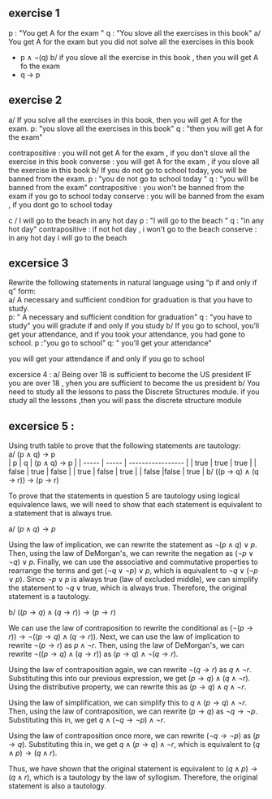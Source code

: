 ## exercise 1 
p : "You get A for the exam "
q : "You slove all the exercises in this book"
a/ You get A for the exam but you did not solve all the exercises in this book 
- p $\land$ $\lnot$(q)
b/ if you slove all the exercise in this book , then you will get A fo the exam 
- q $\rightarrow$ p 
## exercise 2 
a/ If you solve all the exercises in this book, then you will get A for the exam. 
p: "you slove all the exercises in this book"
q : "then you will get A for the exam"

contrapositive : you will not get A for the exam , if you don't slove all the exercise in this book 
converse : you will get A for the exam , if you slove all the exercise in this book 
b/ If you do not go to school today, you will be banned from the exam.
p : "you do not go to school today " 
q : "you will be banned from the exam"
contrapositive : you won't be banned from the exam if you go to school today 
conserve : you will be banned from the exam , if you dont go to school today 


c /  I will go to the beach in any hot day 
p : "I will go to the beach "
q : "in any hot day"
contrapositive : if not hot day , i won't go to the beach 
conserve : in any hot day i will go to the beach 

## excersice 3 
Rewrite the following statements in natural language using “p if and only if q” form:  
a/ A necessary and sufficient condition for graduation is that you have to study.  
p: " A necessary and sufficient condition for graduation"
q : "you have to study"
you will gradute if and only if you study 
b/ If you go to school, you’ll get your attendance, and if you took your attendance,  you had gone to school.
p :"you go to school"
q: " you’ll get your attendance"

you will get your attendance if and only if you go to school 

excersice 4 : 
a/ Being over 18 is sufficient to become the US president
IF  you are over 18 , yhen you are sufficient  to become the us president 
b/ You need to study all the lessons to pass the Discrete Structures module. 
if you study all the lessons ,then you will pass  the discrete structure module 

## excersice 5 : 
Using truth table to prove that the following statements are tautology:  
a/ (p $\land$ q) → p  
| p     | q     | (p $\land$ q) → p |
| ----- | ----- | ----------------- |
| true  | true  | true              |
| false | true  | false             |
| true  | false | true              |
| false      |false       |  true                 |
b/ ((p → q) $\land$ (q → r)) → (p → r)



To prove that the statements in question 5 are tautology using logical equivalence laws, we will need to show that each statement is equivalent to a statement that is always true.

a/ $(p \land q) \rightarrow p$

Using the law of implication, we can rewrite the statement as $\neg (p \land q) \lor p$. Then, using the law of DeMorgan's, we can rewrite the negation as $(\neg p \lor \neg q) \lor p$. Finally, we can use the associative and commutative properties to rearrange the terms and get $(\neg q \lor \neg p) \lor p$, which is equivalent to $\neg q \lor (\neg p \lor p)$. Since $\neg p \lor p$ is always true (law of excluded middle), we can simplify the statement to $\neg q \lor \text{true}$, which is always true. Therefore, the original statement is a tautology.

b/ $((p \rightarrow q) \land (q \rightarrow r)) \rightarrow (p \rightarrow r)$

We can use the law of contraposition to rewrite the conditional as $(\neg (p \rightarrow r)) \rightarrow \neg ((p \rightarrow q) \land (q \rightarrow r))$. Next, we can use the law of implication to rewrite $\neg (p \rightarrow r)$ as $p \land \neg r$. Then, using the law of DeMorgan's, we can rewrite $\neg ((p \rightarrow q) \land (q \rightarrow r))$ as $(p \rightarrow q) \land \neg(q \rightarrow r)$.

Using the law of contraposition again, we can rewrite $\neg(q \rightarrow r)$ as $q \land \neg r$. Substituting this into our previous expression, we get $(p \rightarrow q) \land (q \land \neg r)$. Using the distributive property, we can rewrite this as $(p \rightarrow q) \land q \land \neg r$.

Using the law of simplification, we can simplify this to $q \land (p \rightarrow q) \land \neg r$. Then, using the law of contraposition, we can rewrite $(p \rightarrow q)$ as $\neg q \rightarrow \neg p$. Substituting this in, we get $q \land (\neg q \rightarrow \neg p) \land \neg r$.

Using the law of contraposition once more, we can rewrite $(\neg q \rightarrow \neg p)$ as $(p \rightarrow q)$. Substituting this in, we get $q \land (p \rightarrow q) \land \neg r$, which is equivalent to $(q \land p) \rightarrow (q \land r)$.

Thus, we have shown that the original statement is equivalent to $(q \land p) \rightarrow (q \land r)$, which is a tautology by the law of syllogism. Therefore, the original statement is also a tautology.